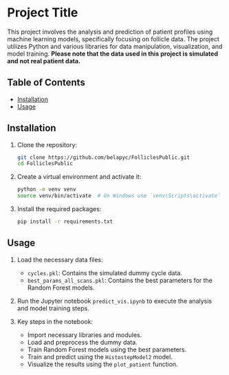 
# Project Title

This project involves the analysis and prediction of patient profiles using machine learning models, specifically focusing on follicle data. The project utilizes Python and various libraries for data manipulation, visualization, and model training. **Please note that the data used in this project is simulated and not real patient data.**

## Table of Contents

- [Installation](#installation)
- [Usage](#usage)

## Installation

1. Clone the repository:
    ```sh
    git clone https://github.com/belapyc/FolliclesPublic.git
    cd FolliclesPublic
    ```

2. Create a virtual environment and activate it:
    ```sh
    python -m venv venv
    source venv/bin/activate  # On Windows use `venv\Scripts\activate`
    ```

3. Install the required packages:
    ```sh
    pip install -r requirements.txt
    ```

## Usage

1. Load the necessary data files:
    - `cycles.pkl`: Contains the simulated dummy cycle data.
    - `best_params_all_scans.pkl`: Contains the best parameters for the Random Forest models.

2. Run the Jupyter notebook `predict_vis.ipynb` to execute the analysis and model training steps.

3. Key steps in the notebook:
    - Import necessary libraries and modules.
    - Load and preprocess the dummy data.
    - Train Random Forest models using the best parameters.
    - Train and predict using the `HistostepModel2` model.
    - Visualize the results using the `plot_patient` function.


